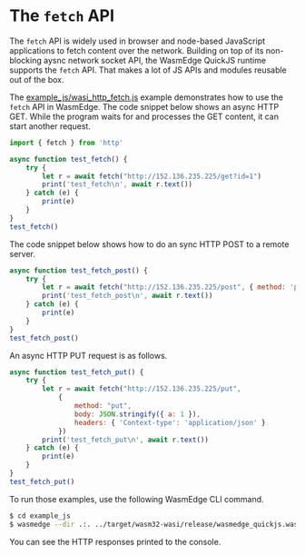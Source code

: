 # The `fetch` API

The `fetch` API is widely used in browser and node-based JavaScript applications to fetch content over the network. Building on top of its non-blocking aysnc network socket API, the WasmEdge QuickJS runtime supports the `fetch` API. That makes a lot of JS APIs and modules reusable out of the box.

The [example_js/wasi_http_fetch.js](https://github.com/second-state/wasmedge-quickjs/blob/main/example_js/wasi_http_fetch.js) example demonstrates how to use the `fetch` API in WasmEdge. The code snippet below shows an async HTTP GET. While the program waits for and processes the GET content, it can start another request.

```javascript
import { fetch } from 'http'

async function test_fetch() {
    try {
        let r = await fetch("http://152.136.235.225/get?id=1")
        print('test_fetch\n', await r.text())
    } catch (e) {
        print(e)
    }
}
test_fetch()
```

The code snippet below shows how to do an sync HTTP POST to a remote server.

```javascript
async function test_fetch_post() {
    try {
        let r = await fetch("http://152.136.235.225/post", { method: 'post', 'body': 'post_body' })
        print('test_fetch_post\n', await r.text())
    } catch (e) {
        print(e)
    }
}
test_fetch_post()
```

An async HTTP PUT request is as follows.

```javascript
async function test_fetch_put() {
    try {
        let r = await fetch("http://152.136.235.225/put",
            {
                method: "put",
                body: JSON.stringify({ a: 1 }),
                headers: { 'Context-type': 'application/json' }
            })
        print('test_fetch_put\n', await r.text())
    } catch (e) {
        print(e)
    }
}
test_fetch_put()
```

To run those examples, use the following WasmEdge CLI command.

```bash
$ cd example_js
$ wasmedge --dir .:. ../target/wasm32-wasi/release/wasmedge_quickjs.wasm wasi_http_fetch.js
```

You can see the HTTP responses printed to the console.


